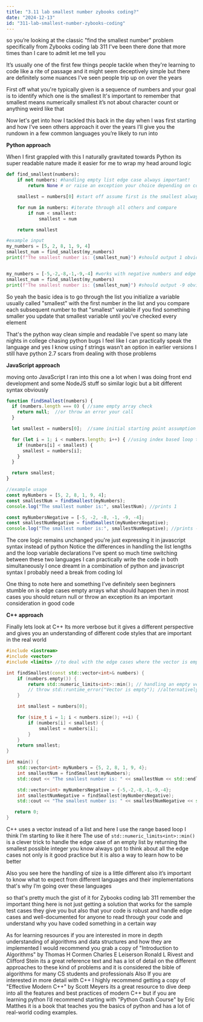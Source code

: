 ```yaml
---
title: "3.11 lab smallest number zybooks coding?"
date: "2024-12-13"
id: "311-lab-smallest-number-zybooks-coding"
---
```


 so you’re looking at the classic "find the smallest number" problem specifically from Zybooks coding lab 311 I've been there done that more times than I care to admit let me tell you

It’s usually one of the first few things people tackle when they're learning to code like a rite of passage and it might seem deceptively simple but there are definitely some nuances I've seen people trip up on over the years

First off what you're typically given is a sequence of numbers and your goal is to identify which one is the smallest It's important to remember that smallest means numerically smallest it’s not about character count or anything weird like that

Now let's get into how I tackled this back in the day when I was first starting and how I’ve seen others approach it over the years I’ll give you the rundown in a few common languages you’re likely to run into

**Python approach**

When I first grappled with this I naturally gravitated towards Python its super readable nature made it easier for me to wrap my head around logic

```python
def find_smallest(numbers):
    if not numbers: #handling empty list edge case always important!
        return None # or raise an exception your choice depending on context

    smallest = numbers[0] #start off assume first is the smallest always works

    for num in numbers: #iterate through all others and compare
        if num < smallest:
            smallest = num

    return smallest

#example input
my_numbers = [5, 2, 8, 1, 9, 4]
smallest_num = find_smallest(my_numbers)
print(f"The smallest number is: {smallest_num}") #should output 1 obviously


my_numbers = [-5,-2,-8,-1,-9,-4] #works with negative numbers and edge cases
smallest_num = find_smallest(my_numbers)
print(f"The smallest number is: {smallest_num}") #should output -9 obviously
```

So yeah the basic idea is to go through the list you initialize a variable usually called "smallest" with the first number in the list and you compare each subsequent number to that "smallest" variable if you find something smaller you update that smallest variable until you’ve checked every element

That's the python way clean simple and readable I've spent so many late nights in college chasing python bugs I feel like I can practically speak the language and yes I know using f strings wasn’t an option in earlier versions I still have python 2.7 scars from dealing with those problems

**JavaScript approach**

 moving onto JavaScript I ran into this one a lot when I was doing front end development and some NodeJS stuff so similar logic but a bit different syntax obviously

```javascript
function findSmallest(numbers) {
  if (numbers.length === 0) { //same empty array check
    return null;  //or throw an error your call
  }

  let smallest = numbers[0];  //same initial starting point assumption

  for (let i = 1; i < numbers.length; i++) { //using index based loop this time for some variety
    if (numbers[i] < smallest) {
      smallest = numbers[i];
    }
  }

  return smallest;
}

//example usage
const myNumbers = [5, 2, 8, 1, 9, 4];
const smallestNum = findSmallest(myNumbers);
console.log("The smallest number is:", smallestNum); //prints 1

const myNumbersNegative = [-5, -2, -8, -1, -9, -4];
const smallestNumNegative = findSmallest(myNumbersNegative);
console.log("The smallest number is:", smallestNumNegative); //prints -9

```

The core logic remains unchanged you're just expressing it in javascript syntax instead of python Notice the differences in handling the list lengths and the loop variable declarations I've spent so much time switching between these two languages I can practically write the code in both simultaneously I once dreamt in a combination of python and javascript syntax I probably need a break from coding lol

One thing to note here and something I’ve definitely seen beginners stumble on is edge cases empty arrays what should happen then in most cases you should return null or throw an exception its an important consideration in good code

**C++ approach**

Finally lets look at C++ Its more verbose but it gives a different perspective and gives you an understanding of different code styles that are important in the real world

```cpp
#include <iostream>
#include <vector>
#include <limits> //to deal with the edge cases where the vector is empty

int findSmallest(const std::vector<int>& numbers) {
    if (numbers.empty()) {
        return std::numeric_limits<int>::min(); // handling an empty vector by returing the lowest number in int
        // throw std::runtime_error("Vector is empty"); //alternatively you can throw an exception for handling an empty vector
    }

    int smallest = numbers[0];

    for (size_t i = 1; i < numbers.size(); ++i) {
        if (numbers[i] < smallest) {
            smallest = numbers[i];
        }
    }
    return smallest;
}

int main() {
    std::vector<int> myNumbers = {5, 2, 8, 1, 9, 4};
    int smallestNum = findSmallest(myNumbers);
    std::cout << "The smallest number is: " << smallestNum << std::endl; //output 1

    std::vector<int> myNumbersNegative = {-5,-2,-8,-1,-9,-4};
    int smallestNumNegative = findSmallest(myNumbersNegative);
    std::cout << "The smallest number is: " << smallestNumNegative << std::endl; //output -9

   return 0;
}

```

C++ uses a vector instead of a list and here I use the range based loop I think I'm starting to like it here The use of `std::numeric_limits<int>::min()` is a clever trick to handle the edge case of an empty list by returning the smallest possible integer you know always got to think about all the edge cases not only is it good practice but it is also a way to learn how to be better

Also you see here the handling of size is a little different also it’s important to know what to expect from different languages and their implementations that's why I’m going over these languages

 so that's pretty much the gist of it for Zybooks coding lab 311 remember the important thing here is not just getting a solution that works for the sample test cases they give you but also that your code is robust and handle edge cases and well-documented for anyone to read through your code and understand why you have coded something in a certain way

As for learning resources if you are interested in more in depth understanding of algorithms and data structures and how they are implemented I would recommend you grab a copy of "Introduction to Algorithms" by Thomas H Cormen Charles E Leiserson Ronald L Rivest and Clifford Stein its a great reference text and has a lot of detail on the different approaches to these kind of problems and it is considered the bible of algorithms for many CS students and professionals Also If you are interested in more detail with C++ I highly recommend getting a copy of "Effective Modern C++" by Scott Meyers its a great resource to dive deep into all the features and best practices of modern C++ but if you are learning python I’d recommend starting with "Python Crash Course" by Eric Matthes it is a book that teaches you the basics of python and has a lot of real-world coding examples.
